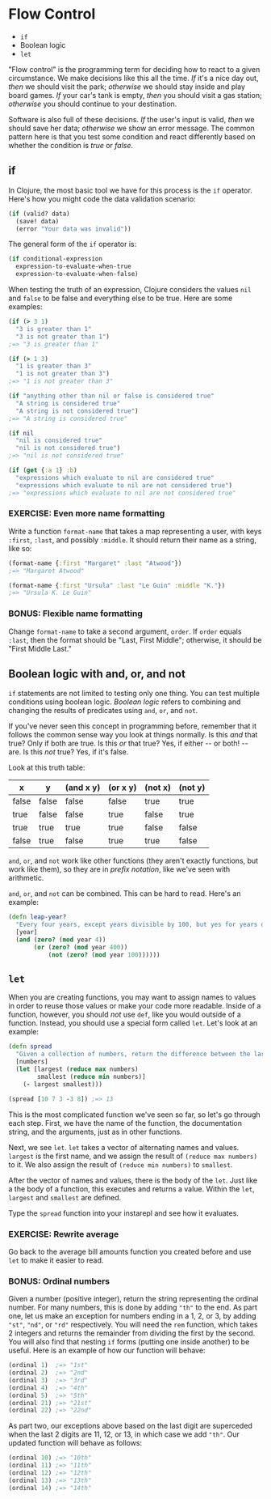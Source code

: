 Flow Control
============

* `if`
* Boolean logic
* `let`

"Flow control" is the programming term for deciding how to react to a
given circumstance. We make decisions like this all the time. *If*
it's a nice day out, *then* we should visit the park; *otherwise* we
should stay inside and play board games. *If* your car's tank is
empty, *then* you should visit a gas station; *otherwise* you should
continue to your destination.

Software is also full of these decisions. *If* the user's input is
valid, *then* we should save her data; *otherwise* we show an error
message. The common pattern here is that you test some condition and
react differently based on whether the condition is *true* or *false*.

## if

In Clojure, the most basic tool we have for this process is the `if`
operator. Here's how you might code the data validation scenario:

```clojure
(if (valid? data)
  (save! data)
  (error "Your data was invalid"))
```

The general form of the `if` operator is:

```clojure
(if conditional-expression
  expression-to-evaluate-when-true
  expression-to-evaluate-when-false)
```

When testing the truth of an expression, Clojure considers the values
`nil` and `false` to be false and everything else to be true. Here are
some examples:

```clojure
(if (> 3 1)
  "3 is greater than 1"
  "3 is not greater than 1")
;=> "3 is greater than 1"

(if (> 1 3)
  "1 is greater than 3"
  "1 is not greater than 3")
;=> "1 is not greater than 3"

(if "anything other than nil or false is considered true"
  "A string is considered true"
  "A string is not considered true")
;=> "A string is considered true"

(if nil
  "nil is considered true"
  "nil is not considered true")
;=> "nil is not considered true"

(if (get {:a 1} :b)
  "expressions which evaluate to nil are considered true"
  "expressions which evaluate to nil are not considered true")
;=> "expressions which evaluate to nil are not considered true"
```

### EXERCISE: Even more name formatting

Write a function `format-name` that takes a map representing a user,
with keys `:first`, `:last`, and possibly `:middle`. It should return
their name as a string, like so:

```clj
(format-name {:first "Margaret" :last "Atwood"})
;=> "Margaret Atwood"

(format-name {:first "Ursula" :last "Le Guin" :middle "K."})
;=> "Ursula K. Le Guin"
```

### BONUS: Flexible name formatting

Change `format-name` to take a second argument, `order`. If `order`
equals `:last`, then the format should be "Last, First Middle";
otherwise, it should be "First Middle Last."

## Boolean logic with and, or, and not

`if` statements are not limited to testing only one thing. You can
test multiple conditions using boolean logic. _Boolean logic_ refers
to combining and changing the results of predicates using `and`, `or`,
and `not`.

If you've never seen this concept in programming before, remember that
it follows the common sense way you look at things normally. Is this
_and_ that true? Only if both are true. Is this _or_ that true? Yes,
if either -- or both! -- are. Is this _not_ true? Yes, if it's false.

Look at this truth table:

| x     | y     | (and x y) | (or x y) | (not x) | (not y) |
| ----- | ----- | --------- | -------- | ------- | ------- |
| false | false | false | false | true  | true  |
| true  | false | false | true  | false | true  |
| true  | true  | true  | true  | false | false |
| false | true  | false | true  | true  | false |

`and`, `or`, and `not` work like other functions (they aren't exactly
functions, but work like them), so they are in _prefix notation_, like
we've seen with arithmetic.

`and`, `or`, and `not` can be combined. This can be hard to
read. Here's an example:

```clj
(defn leap-year?
  "Every four years, except years divisible by 100, but yes for years divisible by 400."
  [year]
  (and (zero? (mod year 4))
       (or (zero? (mod year 400))
           (not (zero? (mod year 100))))))
```


## `let`

When you are creating functions, you may want to assign names to
values in order to reuse those values or make your code more
readable. Inside of a function, however, you should _not_ use `def`,
like you would outside of a function. Instead, you should use a
special form called `let`. Let's look at an example:

```clj
(defn spread
  "Given a collection of numbers, return the difference between the largest and smallest number."
  [numbers]
  (let [largest (reduce max numbers)
        smallest (reduce min numbers)]
    (- largest smallest)))

(spread [10 7 3 -3 8]) ;=> 13
```

This is the most complicated function we've seen so far, so let's go
through each step. First, we have the name of the function, the
documentation string, and the arguments, just as in other functions.

Next, we see `let`. `let` takes a vector of alternating names and
values. `largest` is the first name, and we assign the result of
`(reduce max numbers)` to it. We also assign the result of `(reduce
min numbers)` to `smallest`.

After the vector of names and values, there is the body of the
`let`. Just like a the body of a function, this executes and returns a
value. Within the `let`, `largest` and `smallest` are defined.

Type the `spread` function into your instarepl and see how it
evaluates.

### EXERCISE: Rewrite average

Go back to the average bill amounts function you created before and
use `let` to make it easier to read.

### BONUS: Ordinal numbers

Given a number (positive integer), return the string representing the
ordinal number.  For many numbers, this is done by adding `"th"` to
the end.  As part one, let us make an exception for numbers ending in
a 1, 2, or 3, by adding `"st"`, `"nd"`, or `"rd"` respectively.  You
will need the `rem` function, which takes 2 integers and returns the
remainder from dividing the first by the second.  You will also find
that nesting `if` forms (putting one inside another) to be useful.
Here is an example of how our function will behave:

```clj
(ordinal 1)  ;=> "1st"
(ordinal 2)  ;=> "2nd"
(ordinal 3)  ;=> "3rd"
(ordinal 4)  ;=> "4th"
(ordinal 5)  ;=> "5th"
(ordinal 21) ;=> "21st"
(ordinal 22) ;=> "22nd"
```

As part two, our exceptions above based on the last digit are
superceded when the last 2 digits are 11, 12, or 13, in which case we
add `"th"`.  Our updated function will behave as follows:

```clj
(ordinal 10) ;=> "10th"
(ordinal 11) ;=> "11th"
(ordinal 12) ;=> "12th"
(ordinal 13) ;=> "13th"
(ordinal 14) ;=> "14th"
```
